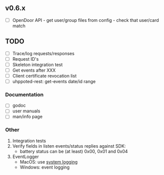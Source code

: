 ## v0.6.x

- [ ] OpenDoor API
      - get user/group files from config
      - check that user/card match

## TODO

- [ ] Trace/log requests/responses
- [ ] Request ID's
- [ ] Skeleton integration test
- [ ] Get events after XXX
- [ ] Client certificate revocation list
- [ ] uhppoted-rest: get-events date/id range

### Documentation

- [ ] godoc
- [ ] user manuals
- [ ] man/info page

### Other

1.  Integration tests
2.  Verify fields in listen events/status replies against SDK:
    - battery status can be (at least) 0x00, 0x01 and 0x04
3.  EventLogger 
    - MacOS: use [system logging](https://developer.apple.com/documentation/os/logging)
    - Windows: event logging
